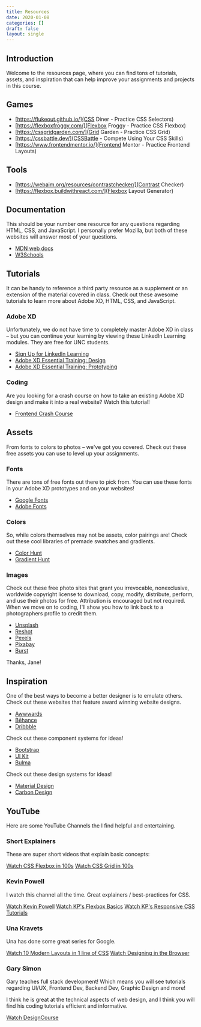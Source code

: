 ```yaml
---
title: Resources
date: 2020-01-08
categories: []
draft: false
layout: single
---
```


## Introduction

Welcome to the resources page, where you can find tons of tutorials, assets, and inspiration that can help improve your assignments and projects in this course.

## Games

- [https://flukeout.github.io/](CSS Diner - Practice CSS Selectors)
- [https://flexboxfroggy.com/](Flexbox Froggy - Practice CSS Flexbox)
- [https://cssgridgarden.com/](Grid Garden - Practice CSS Grid)
- [https://cssbattle.dev/](CSSBattle - Compete Using Your CSS Skills)
- [https://www.frontendmentor.io/](Frontend Mentor - Practice Frontend Layouts)

## Tools

- [https://webaim.org/resources/contrastchecker/](Contrast Checker)
- [https://flexbox.buildwithreact.com/](Flexbox Layout Generator)

## Documentation

This should be your number one resource for any questions regarding HTML, CSS, and JavaScript. I personally prefer Mozilla, but both of these websites will answer most of your questions.

- [MDN web docs](https://developer.mozilla.org/en-US/)
- [W3Schools](https://www.w3schools.com/)

## Tutorials

It can be handy to reference a third party resource as a supplement or an extension of the material covered in class. Check out these awesome tutorials to learn more about Adobe XD, HTML, CSS, and JavaScript.

### Adobe XD

Unfortunately, we do not have time to completely master Adobe XD in class – but you can continue your learning by viewing these LinkedIn Learning modules. They are free for UNC students.

- [Sign Up for LinkedIn Learning](https://software.sites.unc.edu/linkedin/)
- [Adobe XD Essential Training: Design](https://www.linkedin.com/learning/adobe-xd-essential-training-design-2/take-your-design-to-the-next-level)
- [Adobe XD Essential Training: Prototyping](https://www.linkedin.com/learning/adobe-xd-essential-training-prototype-and-share-2/prototype-your-designs-efficiently)

### Coding

Are you looking for a crash course on how to take an existing Adobe XD design and make it into a real website? Watch this tutorial!

- [Frontend Crash Course](https://www.youtube.com/watch?v=8gNrZ4lAnAw&t)

## Assets

From fonts to colors to photos – we've got you covered. Check out these free assets you can use to level up your assignments.

### Fonts

There are tons of free fonts out there to pick from. You can use these fonts in your Adobe XD prototypes and on your websites!

- [Google Fonts](https://fonts.google.com/)
- [Adobe Fonts](https://fonts.adobe.com/)

### Colors

So, while colors themselves may not be assets, color pairings are! Check out these cool libraries of premade swatches and gradients.

- [Color Hunt](https://colorhunt.co/)
- [Gradient Hunt](https://gradienthunt.com/)

### Images

Check out these free photo sites that grant you irrevocable, nonexclusive, worldwide copyright license to download, copy, modify, distribute, perform, and use their photos for free. Attribution is encouraged but not required. When we move on to coding, I'll show you how to link back to a photographers profile to credit them.

- [Unsplash](https://unsplash.com/)
- [Reshot](https://www.reshot.com/)
- [Pexels](https://www.pexels.com/)
- [Pixabay](https://pixabay.com/)
- [Burst](https://burst.shopify.com/)

Thanks, Jane!

## Inspiration

One of the best ways to become a better designer is to emulate others. Check out these websites that feature award winning website designs.

- [Awwwards](https://awwwards.com)
- [Bēhance](https://behance.net)
- [Dribbble](https://dribbble.com)

Check out these component systems for ideas!

- [Bootstrap](https://getbootstrap.com/)
- [UI Kit](https://getuikit.com/)
- [Bulma](https://bulma.io/)

Check out these design systems for ideas!

- [Material Design](https://material.io/)
- [Carbon Design](https://www.carbondesignsystem.com/)

## YouTube

Here are some YouTube Channels the I find helpful and entertaining.

### Short Explainers

These are super short videos that explain basic concepts:

[Watch CSS Flexbox in 100s](https://www.youtube.com/watch?v=K74l26pE4YA)
[Watch CSS Grid in 100s](https://www.youtube.com/watch?v=uuOXPWCh-6o)

### Kevin Powell

I watch this channel all the time. Great explainers / best-practices for CSS.

[Watch Kevin Powell](https://www.youtube.com/user/KepowOb)
[Watch KP's Flexbox Basics](https://www.youtube.com/playlist?list=PL4-IK0AVhVjMSb9c06AjRlTpvxL3otpUd)
[Watch KP's Responsive CSS Tutorials](https://www.youtube.com/playlist?list=PL4-IK0AVhVjODqX-gN6KH68Tt_zrYiTwA)

### Una Kravets

Una has done some great series for Google.

[Watch 10 Modern Layouts in 1 line of CSS](https://www.youtube.com/watch?v=qm0IfG1GyZU)
[Watch Designing in the Browser](https://www.youtube.com/playlist?list=PLhX116lGsd55CBxbPNNEvzeWsYGGhPclU)

### Gary Simon

Gary teaches full stack development! Which means you will see tutorials regarding UI/UX, Frontend Dev, Backend Dev, Graphic Design and more!

I think he is great at the technical aspects of web design, and I think you will find his coding tutorials efficient and informative.

[Watch DesignCourse](https://www.youtube.com/channel/UCVyRiMvfUNMA1UPlDPzG5Ow)
